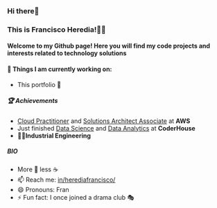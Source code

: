 ### Hi there👋

### This is Francisco Heredia!👨‍💻

#### Welcome to my Github page! Here you will find my code projects and interests related to technology solutions

#### 🌱 Things I am currently working on: 
- This portfolio :muscle:

##### :trophy: Achievements
- [Cloud Practitioner](https://www.credly.com/badges/49529c24-45c2-42ff-b838-9c0c1ff04828/public_url) and [Solutions Architect Associate](https://www.credly.com/badges/288f86bb-f1e4-4e30-a4db-cbb105996f1b/public_url) at **AWS**
- Just finished [Data Science](https://www.coderhouse.com/certificados/62fb0695dddf3400b3a43200) and [Data Analytics](https://www.coderhouse.com/certificados/621a8229323f420025fc12f5) at **CoderHouse**
- 👨‍🎓**Industrial Engineering**

##### BIO

- More :mate: less :coffee:
- 📫 Reach me: [in/herediafrancisco/](https://www.linkedin.com/in/herediafrancisco/)
- 😄 Pronouns: Fran
- ⚡ Fun fact: I once joined a drama club 🎭

